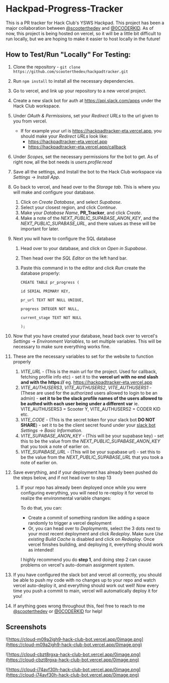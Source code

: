 # Hackpad-Progress-Tracker

This is a PR tracker for Hack Club's YSWS Hackpad. This project has been a major collaboration between [@scooterthedev](https://github.com/scooterthedev) and [@0CODERKID](https://github.com/0CODERKID). As of now, this project is being hosted on vercel, so it will be a little bit difficult to run locally, but we are hoping to make it easier to host locally in the future!

## How to Test/Run "Locally" For Testing:

1. Clone the repository - `git clone https://github.com/scooterthedev/hackpadtracker.git`

2. Run `npm install` to install all the necessary dependencies.

3. Go to vercel, and link up your repository to a new vercel project.

4. Create a new slack bot for auth at https://api.slack.com/apps under the Hack Club workspace.

5. Under *OAuth & Permissions*, set your *Redirect URLs* to the url given to you from vercel.

   - If for example your url is https://hackpadtracker-eta.vercel.app, you should make your *Redirect URLs* look like:
     - https://hackpadtracker-eta.vercel.app
     - https://hackpadtracker-eta.vercel.app/callback

6. Under *Scopes*, set the necessary permissions for the bot to get. As of right now, all the bot needs is *users.profile:read*

7. Save all the settings, and Install the bot to the Hack Club workspace via *Settings* -> *Install App*.

8. Go back to vercel, and head over to the *Storage tab*. This is where you will make and configure your database.

   1. Click on *Create Database*, and select *Supabase*.
   2. Select your closest region, and click *Continue*.
   3. Make your *Database Name*, **PR_Tracker**, and click *Create*.
   4. Make a note of the *NEXT_PUBLIC_SUPABASE_ANON_KEY*, and the *NEXT_PUBLIC_SUPABASE_URL*, and there values as these will be important for later.

9. Next you will have to configure the SQL database

   1. Head over to your database, and click on *Open in Supabase*.

   2. Then head over the *SQL Editor* on the left hand bar.

   3. Paste this command in to the editor and click *Run* create the database properly:

      `CREATE TABLE pr_progress (`

        `id SERIAL PRIMARY KEY,`

        `pr_url TEXT NOT NULL UNIQUE,`

        `progress INTEGER NOT NULL,`

        `current_stage TEXT NOT NULL`

      `);`

10. Now that you have created your database, head back over to vercel's *Settings* -> *Environment Variables*, to set multiple variables. This will be necessary to make sure everything works fine.

11. These are the necessary variables to set for the website to function properly

    1. *VITE_URL* - (This is the main url for the project. Used for callback, fetching profile info etc) - set it to the **vercel url** **with no end slash and with the https://** eg. https://hackpadtracker-eta.vercel.app
    2. *VITE_AUTHUSERS3*, *VITE_AUTHUSERS2*, *VITE_AUTHUSERS1* - (These are used for the authorized users allowed to login to be an admin) - **set it to be the slack profile names of the users allowed to be authed with each user being under a different var** ie. VITE_AUTHUSERS3 = Scooter Y, VITE_AUTHUSERS2 = CODER KID etc.
    3. *VITE_CODE* - (This is the secret token for your slack bot **DO NOT SHARE**) - set it to be the client secret found under your [slack bot](https://api.slack.com/apps) *Settings* -> *Basic Information*.
    4. *VITE_SUPABASE_ANON_KEY* - (This will be your supabase key) - set this to be the value from the *NEXT_PUBLIC_SUPABASE_ANON_KEY* that you took a note of earlier on.
    5. *VITE_SUPABASE_URL* - (This will be your supabase url) - set this to be the value from the *NEXT_PUBLIC_SUPABASE_URL* that you took a note of earlier on.

12. Save everything, and if your deployment has already been pushed do the steps below, and if not head over to step 13

    1. If your repo has already been deployed once while you were configuring everything, you will need to re-reploy it for vercel to realize the environmental variable changes: 

       To do that, you can:

       - Create a commit of something random like adding a space randomly to trigger a vercel deployment
       - Or, you can head over to *Deployments*, select the 3 dots next to your most recent deployment and click *Redeploy*. Make sure *Use existing Build Cache* is disabled and click on *Redeploy*. Once vercel finishes building, and deploying it, everything should work as intended!

       I highly recommend you do **step 1**, and doing step 2 can cause problems on vercel's auto-domain assignment system.

13. If you have configured the slack bot and vercel all correctly, you should be able to push my code with no changes up to your repo and watch vercel auto-deploy it, and everything should work out well! Now every time you push a commit to main, vercel will automatically deploy it for you! 

14. If anything goes wrong throughout this, feel free to reach to me [@scooterthedev](https://github.com/scooterthedev) or [@0CODERKID](https://github.com/0CODERKID) for help!



## Screenshots

![https://cloud-m09a2igh9-hack-club-bot.vercel.app/0image.png](https://cloud-m09a2igh9-hack-club-bot.vercel.app/0image.png)

![https://cloud-cbzt8rgxa-hack-club-bot.vercel.app/0image.png](https://cloud-cbzt8rgxa-hack-club-bot.vercel.app/0image.png)

![https://cloud-i74avf30h-hack-club-bot.vercel.app/0image.png](https://cloud-i74avf30h-hack-club-bot.vercel.app/0image.png)